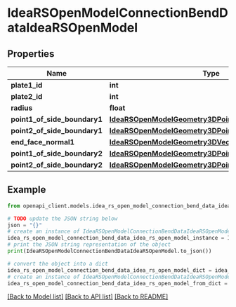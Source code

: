# IdeaRSOpenModelConnectionBendDataIdeaRSOpenModel


## Properties

Name | Type | Description | Notes
------------ | ------------- | ------------- | -------------
**plate1_id** | **int** |  | [optional] 
**plate2_id** | **int** |  | [optional] 
**radius** | **float** |  | [optional] 
**point1_of_side_boundary1** | [**IdeaRSOpenModelGeometry3DPoint3DIdeaRSOpenModel**](IdeaRSOpenModelGeometry3DPoint3DIdeaRSOpenModel.md) |  | [optional] 
**point2_of_side_boundary1** | [**IdeaRSOpenModelGeometry3DPoint3DIdeaRSOpenModel**](IdeaRSOpenModelGeometry3DPoint3DIdeaRSOpenModel.md) |  | [optional] 
**end_face_normal1** | [**IdeaRSOpenModelGeometry3DVector3DIdeaRSOpenModel**](IdeaRSOpenModelGeometry3DVector3DIdeaRSOpenModel.md) |  | [optional] 
**point1_of_side_boundary2** | [**IdeaRSOpenModelGeometry3DPoint3DIdeaRSOpenModel**](IdeaRSOpenModelGeometry3DPoint3DIdeaRSOpenModel.md) |  | [optional] 
**point2_of_side_boundary2** | [**IdeaRSOpenModelGeometry3DPoint3DIdeaRSOpenModel**](IdeaRSOpenModelGeometry3DPoint3DIdeaRSOpenModel.md) |  | [optional] 

## Example

```python
from openapi_client.models.idea_rs_open_model_connection_bend_data_idea_rs_open_model import IdeaRSOpenModelConnectionBendDataIdeaRSOpenModel

# TODO update the JSON string below
json = "{}"
# create an instance of IdeaRSOpenModelConnectionBendDataIdeaRSOpenModel from a JSON string
idea_rs_open_model_connection_bend_data_idea_rs_open_model_instance = IdeaRSOpenModelConnectionBendDataIdeaRSOpenModel.from_json(json)
# print the JSON string representation of the object
print(IdeaRSOpenModelConnectionBendDataIdeaRSOpenModel.to_json())

# convert the object into a dict
idea_rs_open_model_connection_bend_data_idea_rs_open_model_dict = idea_rs_open_model_connection_bend_data_idea_rs_open_model_instance.to_dict()
# create an instance of IdeaRSOpenModelConnectionBendDataIdeaRSOpenModel from a dict
idea_rs_open_model_connection_bend_data_idea_rs_open_model_from_dict = IdeaRSOpenModelConnectionBendDataIdeaRSOpenModel.from_dict(idea_rs_open_model_connection_bend_data_idea_rs_open_model_dict)
```
[[Back to Model list]](../README.md#documentation-for-models) [[Back to API list]](../README.md#documentation-for-api-endpoints) [[Back to README]](../README.md)


